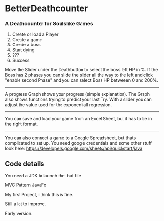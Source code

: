 # BetterDeathcounter

### A Deathcounter for Soulslike Games
1. Create or load a Player
2. Create a game
3. Create a boss
4. Start dying
5. ???
6. Success


Move the Slider under the Deathbutton to select the boss left HP in %. If the Boss has 2 phases you can slide the slider all the way to the left and click "enable second Phase" and you can select Boss HP betweeen 0 and 200%.

---
A progress Graph shows your progress (simple explanation). The Graph also shows functions trying to predict your last Try. With a slider you can adjust the value used for the exponentiall regression.

---
You can save and load your game from an Excel Sheet, but it has to be in the right format.

---
You can also connect a game to a Google Spreadsheet, but thats complicated to set up. You need google credentials and some other stuff look here:
https://developers.google.com/sheets/api/quickstart/java

## Code details
You need a JDK to launch the .bat file 

MVC Pattern JavaFx

My first Project, i think this is fine.

Still a lot to improve.

Early version.

